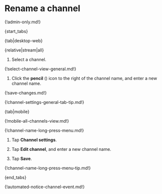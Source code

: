 # Rename a channel

{!admin-only.md!}

{start_tabs}

{tab|desktop-web}

{relative|stream|all}

1. Select a channel.

{!select-channel-view-general.md!}

1. Click the **pencil** (<i class="fa fa-pencil"></i>) icon
   to the right of the channel name, and enter a new channel name.

{!save-changes.md!}

{!channel-settings-general-tab-tip.md!}

{tab|mobile}

{!mobile-all-channels-view.md!}

{!channel-name-long-press-menu.md!}

1. Tap **Channel settings**.

1. Tap **Edit channel**, and enter a new channel name.

1. Tap **Save**.

{!channel-name-long-press-menu-tip.md!}

{end_tabs}

{!automated-notice-channel-event.md!}
